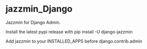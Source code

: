 # jazzmin_Django


Jazzmin for Django Admin.


Install the latest pypi release with pip install -U django-jazzmin


Add jazzmin to your INSTALLED_APPS before django.contrib.admin


